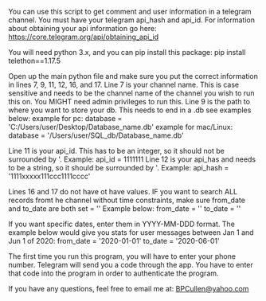 You can use this script to get comment and user information in a telegram channel. You must have your telegram api_hash and api_id. For information about obtaining your api information go here: https://core.telegram.org/api/obtaining_api_id

You will need python 3.x, and you can pip install this package:
pip install telethon==1.17.5

Open up the main python file and make sure you put the correct information in lines 7, 9, 11, 12, 16, and 17. 
Line 7 is your channel name. This is case sensitive and needs to be the channel name of the channel you wish to run this on. You MIGHT need admin privileges to run this.
Line 9 is the path to where you want to store your db. This needs to end in a .db see examples below:
example for pc: database = 'C:/Users/user/Desktop/Database_name.db'
example for mac/Linux: database = '/Users/user/SQL_db/Database_name.db'

Line 11 is your api_id. This has to be an integer, so it should not be surrounded by '. Example: api_id = 1111111
Line 12 is your api_has and needs to be a string, so it should be surrounded by '. Example: api_hash = '1111xxxxx111ccc1111cccc'

Lines 16 and 17 do not have ot have values. IF you want to search ALL records fromt he channel without time constraints, make sure from_date and to_date are both set = '' Example below:
from_date = ''
to_date = ''

If you want specific dates, enter them in YYYY-MM-DDD format.  The example below would give you stats for user messages between Jan 1 and Jun 1 of 2020:
from_date = '2020-01-01'
to_date = '2020-06-01'

The first time you run this program, you will have to enter your phone number. Telegram will send you a code through the app. You have to enter that code into the program in order to authenticate the program. 

If you have any questions, feel free to email me at: BPCullen@yahoo.com
